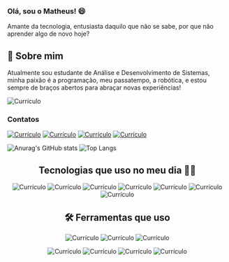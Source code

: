 
### Olá, sou o Matheus! 😄
Amante da tecnologia, entusiasta daquilo que não se sabe, por que não aprender algo de novo hoje?

## 🚀 Sobre mim
Atualmente sou estudante de Análise e Desenvolvimento de Sistemas, minha paixão é a programação, meu passatempo, a robótica, e estou sempre de braços abertos para abraçar novas experiências!

![Currículo](https://img.shields.io/website?label=Currículo&style=for-the-badge&url=https://th3uss.github.io/resume/)

### Contatos

[![Currículo](https://img.shields.io/badge/LinkedIn-0077B5?style=for-the-badge&logo=linkedin&logoColor=white)](https://www.linkedin.com/in/matheus-ra/)
[![Currículo](https://img.shields.io/badge/Gmail-D14836?style=for-the-badge&logo=gmail&logoColor=white)](...)
[![Currículo](https://img.shields.io/badge/Discord-7289DA?style=for-the-badge&logo=discord&logoColor=white)](...)
[![Currículo](https://img.shields.io/badge/Instagram-E4405F?style=for-the-badge&logo=instagram&logoColor=white)](...)

![Anurag's GitHub stats](https://github-readme-stats.vercel.app/api?username=TH3USS&show_icons=true&theme=tokyonight)
![Top Langs](https://github-readme-stats.vercel.app/api/top-langs/?username=TH3USS&layout=compact)

<div align=center>
  
## Tecnologias que uso no meu dia 👨‍💻

![Currículo](https://img.shields.io/badge/C%23-239120?style=for-the-badge&logo=c-sharp&logoColor=white)
![Currículo](https://img.shields.io/badge/Java-ED8B00?style=for-the-badge&logo=openjdk&logoColor=white)
![Currículo](https://img.shields.io/badge/HTML5-E34F26?style=for-the-badge&logo=html5&logoColor=white)
![Currículo](https://img.shields.io/badge/CSS3-1572B6?style=for-the-badge&logo=css3&logoColor=white)
![Currículo](https://img.shields.io/badge/JavaScript-323330?style=for-the-badge&logo=javascript&logoColor=F7DF1E)
![Currículo](https://img.shields.io/badge/C-00599C?style=for-the-badge&logo=c&logoColor=white)
![Currículo](https://img.shields.io/badge/C%2B%2B-00599C?style=for-the-badge&logo=c%2B%2B&logoColor=white)


## 🛠 Ferramentas que uso

![Currículo](https://img.shields.io/badge/Arduino_IDE-00979D?style=for-the-badge&logo=arduino&logoColor=white)
![Currículo](https://img.shields.io/badge/Figma-F24E1E?style=for-the-badge&logo=figma&logoColor=white)
![Currículo](https://img.shields.io/badge/Adobe%20Illustrator-FF9A00?style=for-the-badge&logo=adobe%20illustrator&logoColor=white)


![Currículo](https://img.shields.io/badge/Adobe%20Photoshop-31A8FF?style=for-the-badge&logo=Adobe%20Photoshop&logoColor=black)
![Currículo](https://img.shields.io/badge/Canva-%2300C4CC.svg?&style=for-the-badge&logo=Canva&logoColor=white)
![Currículo](https://img.shields.io/badge/Prezi-3181FF?style=for-the-badge&logo=prezi&logoColor=white)
![Currículo](https://img.shields.io/badge/Unity-100000?style=for-the-badge&logo=unity&logoColor=white)

</div>
